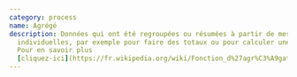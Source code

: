 ```yaml
---
category: process
name: Agrégé
description: Données qui ont été regroupées ou résumées à partir de mesures
  individuelles, par exemple pour faire des totaux ou pour calculer une moyenne.
  Pour en savoir plus
  [cliquez-ici](https://fr.wikipedia.org/wiki/Fonction_d%27agr%C3%A9gation)
---
```


